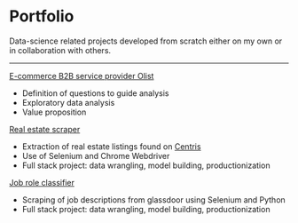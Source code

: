 # Portfolio
Data-science related projects developed from scratch either on my own or in collaboration with others.
___

[E-commerce B2B service provider Olist](https://github.com/Jahnic/Portfolio/tree/master/Olist)
* Definition of questions to guide analysis
* Exploratory data analysis
* Value proposition


[Real estate scraper](https://github.com/Jahnic/Portfolio/tree/master/RealEstate)
* Extraction of real estate listings found on [Centris](https://www.centris.ca/)
* Use of Selenium and Chrome Webdriver
* Full stack project: data wrangling, model building, productionization 

[Job role classifier](https://github.com/Jahnic/Portfolio/tree/master/JobRoleClassifier)
* Scraping of job descriptions from glassdoor using Selenium and Python
* Full stack project: data wrangling, model building, productionization 

